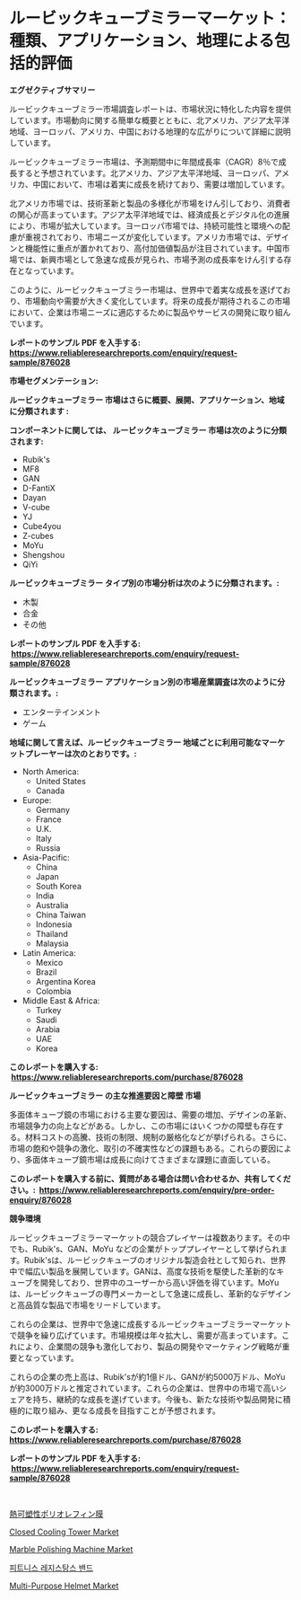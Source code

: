 <p><h1>ルービックキューブミラーマーケット：種類、アプリケーション、地理による包括的評価</h1></p><p><strong>エグゼクティブサマリー</strong></p>
<p><p>ルービックキューブミラー市場調査レポートは、市場状況に特化した内容を提供しています。市場動向に関する簡単な概要とともに、北アメリカ、アジア太平洋地域、ヨーロッパ、アメリカ、中国における地理的な広がりについて詳細に説明しています。</p><p>ルービックキューブミラー市場は、予測期間中に年間成長率（CAGR）8％で成長すると予想されています。北アメリカ、アジア太平洋地域、ヨーロッパ、アメリカ、中国において、市場は着実に成長を続けており、需要は増加しています。</p><p>北アメリカ市場では、技術革新と製品の多様化が市場をけん引しており、消費者の関心が高まっています。アジア太平洋地域では、経済成長とデジタル化の進展により、市場が拡大しています。ヨーロッパ市場では、持続可能性と環境への配慮が重視されており、市場ニーズが変化しています。アメリカ市場では、デザインと機能性に重点が置かれており、高付加価値製品が注目されています。中国市場では、新興市場として急速な成長が見られ、市場予測の成長率をけん引する存在となっています。</p><p>このように、ルービックキューブミラー市場は、世界中で着実な成長を遂げており、市場動向や需要が大きく変化しています。将来の成長が期待されるこの市場において、企業は市場ニーズに適応するために製品やサービスの開発に取り組んでいます。</p></p>
<p><strong>レポートのサンプル PDF を入手する: <a href="https://www.reliableresearchreports.com/enquiry/request-sample/876028">https://www.reliableresearchreports.com/enquiry/request-sample/876028</a></strong></p>
<p><strong>市場セグメンテーション:</strong></p>
<p><strong> ルービックキューブミラー 市場はさらに概要、展開、アプリケーション、地域に分類されます :</strong></p>
<p><strong>コンポーネントに関しては、 ルービックキューブミラー 市場は次のように分類されます: &nbsp;</strong></p>
<p><ul><li>Rubik's</li><li>MF8</li><li>GAN</li><li>D-FantiX</li><li>Dayan</li><li>V-cube</li><li>YJ</li><li>Cube4you</li><li>Z-cubes</li><li>MoYu</li><li>Shengshou</li><li>QiYi</li></ul></p>
<p><strong> ルービックキューブミラー タイプ別の市場分析は次のように分類されます。:</strong></p>
<p><ul><li>木製</li><li>合金</li><li>その他</li></ul></p>
<p><strong>レポートのサンプル PDF を入手する: &nbsp;<a href="https://www.reliableresearchreports.com/enquiry/request-sample/876028">https://www.reliableresearchreports.com/enquiry/request-sample/876028</a></strong></p>
<p><strong> ルービックキューブミラー アプリケーション別の市場産業調査は次のように分類されます。:</strong></p>
<p><ul><li>エンターテインメント</li><li>ゲーム</li></ul></p>
<p><strong>地域に関して言えば、ルービックキューブミラー 地域ごとに利用可能なマーケットプレーヤーは次のとおりです。:</strong></p>
<p><ul>
    <li>
        North America:
        <ul>
            <li>United States</li>
            <li>Canada</li>
        </ul>
    </li>
    <li>
        Europe:
        <ul>
            <li>Germany</li>
            <li>France</li>
            <li>U.K.</li>
            <li>Italy</li>
            <li>Russia</li>
        </ul>
    </li>
    <li>
        Asia-Pacific:
        <ul>
            <li>China</li>
            <li>Japan</li>
            <li>South Korea</li>
            <li>India</li>
            <li>Australia</li>
            <li>China Taiwan</li>
            <li>Indonesia</li>
            <li>Thailand</li>
            <li>Malaysia</li>
        </ul>
    </li>
    <li>
        Latin America:
        <ul>
            <li>Mexico</li>
            <li>Brazil</li>
            <li>Argentina Korea</li>
            <li>Colombia</li>
        </ul>
    </li>
    <li>
        Middle East & Africa:
        <ul>
            <li>Turkey</li>
            <li>Saudi</li>
            <li>Arabia</li>
            <li>UAE</li>
            <li>Korea</li>
        </ul>
    </li>
    </ul></p>
<p><strong>このレポートを購入する: &nbsp;<a href="https://www.reliableresearchreports.com/purchase/876028">https://www.reliableresearchreports.com/purchase/876028</a></strong></p>
<p><strong>ルービックキューブミラー の主な推進要因と障壁 市場</strong></p>
<p><p>多面体キューブ鏡の市場における主要な要因は、需要の増加、デザインの革新、市場競争力の向上などがある。しかし、この市場にはいくつかの障壁も存在する。材料コストの高騰、技術の制限、規制の厳格化などが挙げられる。さらに、市場の飽和や競争の激化、取引の不確実性などの課題もある。これらの要因により、多面体キューブ鏡市場は成長に向けてさまざまな課題に直面している。</p></p>
<p><strong>このレポートを購入する前に、質問がある場合は問い合わせるか、共有してください。:&nbsp; <a href="https://www.reliableresearchreports.com/enquiry/pre-order-enquiry/876028">https://www.reliableresearchreports.com/enquiry/pre-order-enquiry/876028</a></strong></p>
<p><strong>競争環境</strong></p>
<p><p>ルービックキューブミラーマーケットの競合プレイヤーは複数あります。その中でも、Rubik's、GAN、MoYu などの企業がトッププレイヤーとして挙げられます。Rubik'sは、ルービックキューブのオリジナル製造会社として知られ、世界中で幅広い製品を展開しています。GANは、高度な技術を駆使した革新的なキューブを開発しており、世界中のユーザーから高い評価を得ています。MoYuは、ルービックキューブの専門メーカーとして急速に成長し、革新的なデザインと高品質な製品で市場をリードしています。</p><p>これらの企業は、世界中で急速に成長するルービックキューブミラーマーケットで競争を繰り広げています。市場規模は年々拡大し、需要が高まっています。これにより、企業間の競争も激化しており、製品の開発やマーケティング戦略が重要となっています。</p><p>これらの企業の売上高は、Rubik'sが約1億ドル、GANが約5000万ドル、MoYuが約3000万ドルと推定されています。これらの企業は、世界中の市場で高いシェアを持ち、継続的な成長を遂げています。今後も、新たな技術や製品開発に積極的に取り組み、更なる成長を目指すことが予想されます。</p></p>
<p><strong>このレポートを購入する: &nbsp; <a href="https://www.reliableresearchreports.com/purchase/876028">https://www.reliableresearchreports.com/purchase/876028</a></strong></p>
<p><strong>レポートのサンプル PDF を入手する: &nbsp;<a href="https://www.reliableresearchreports.com/enquiry/request-sample/876028">https://www.reliableresearchreports.com/enquiry/request-sample/876028</a></strong><strong></strong></p>
<p>&nbsp;</p>
<p><p><a href="https://medium.com/@deonnorth8/thermoplastic-polyolefin-membranes%E5%B8%82%E5%A0%B4%E8%A6%8F%E6%A8%A1%E3%81%AF-%E3%82%B0%E3%83%AD%E3%83%BC%E3%83%90%E3%83%AB%E7%94%A3%E6%A5%AD%E3%81%AB%E3%81%8A%E3%81%91%E3%82%8B%E6%9C%80%E8%89%AF%E3%81%AE%E3%83%9E%E3%83%BC%E3%82%B1%E3%83%86%E3%82%A3%E3%83%B3%E3%82%B0%E3%83%81%E3%83%A3%E3%83%8D%E3%83%AB%E3%82%92%E7%A4%BA%E3%81%97%E3%81%A6%E3%81%84%E3%81%BE%E3%81%99-3896680cca75">熱可塑性ポリオレフィン膜</a></p><p><a href="https://issuu.com/reportprime-2/docs/closed-cooling-tower-market-size-2030.pptx">Closed Cooling Tower Market</a></p><p><a href="https://issuu.com/reportprime-2/docs/marble-polishing-machine-market-size-2030.pptx">Marble Polishing Machine Market</a></p><p><a href="https://medium.com/@bixlfnpgdrqkjy8/%ED%94%BC%ED%8A%B8%EB%8B%88%EC%8A%A4-%EC%A0%80%ED%95%AD-%EB%B0%B4%EB%93%9C-%EC%8B%9C%EC%9E%A5%EC%9D%80-%EC%8B%9C%EC%9E%A5-%EC%A0%90%EC%9C%A0%EC%9C%A8-%EA%B7%9C%EB%AA%A8-%EB%B0%8F-2031%EB%85%84%EA%B9%8C%EC%A7%80-%EC%98%88%EC%83%81%EB%90%98%EB%8A%94-%EC%98%88%EC%B8%A1%EC%97%90-%EC%A4%91%EC%A0%90%EC%9D%84-%EB%91%90%EA%B3%A0-%EC%9E%88%EC%8A%B5%EB%8B%88%EB%8B%A4-0b5b5adf4d32">피트니스 레지스탕스 밴드</a></p><p><a href="https://view.publitas.com/reportprime-1/multi-purpose-helmet-market-size-growth-and-forecast-from-2023-2030/">Multi-Purpose Helmet Market</a></p></p>